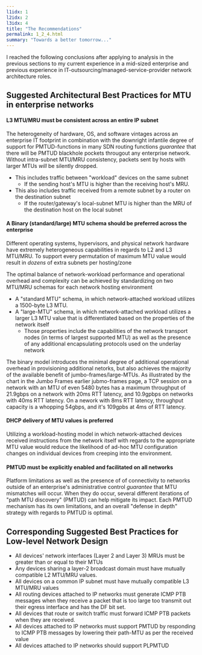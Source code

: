 ```yaml
---
l1idx: 1
l2idx: 2
l3idx: 4
title: "The Recommendations"
permalink: 1_2_4.html
summary: "Towards a better tomorrow..."
---
```

I reached the following conclusions after applying to analysis in the previous sections to my current experience in a mid-sized enterprise and previous experience in IT-outsourcing/managed-service-provider network architecture roles.

## Suggested Architectural Best Practices for MTU in enterprise networks

#### L3 MTU/MRU must be consistent across an entire IP subnet 
The heterogeneity of hardware, OS, and software vintages across an enterprise IT footprint in combination with the downright infantile degree of support for PMTUD-functions in many SDN routing functions *guarantee* that there will be PMTUD blackhole pockets througout any enterprise network.  Without intra-subnet MTU/MRU consistency, packets sent by hosts with larger MTUs *will* be silently dropped.

- This includes traffic between "workload" devices on the same subnet
  - If the sending host's MTU is higher than the receiving host's MRU.
- This also includes traffic received from a remote subnet by a router on the destination subnet
  - If the router/gateway's local-subnet MTU is higher than the MRU of the destination host on the local subnet

#### A Binary (standard/large) MTU schema should be preferred across the enterprise
Different operating systems, hypervisors, and physical network hardware have extremely heterogeneous capabilities in regards to L2 and L3 MTU/MRU.  To support every permutation of maximum MTU value would result in *dozens* of extra subnets per hosting/zone

The optimal balance of network-workload performance and operational overhead and complexity can be achieved by standardizing on two MTU/MRU schemas for each network hosting environment
- A "standard MTU" schema, in which network-attached workload utilizes a 1500-byte L3 MTU.
- A "large-MTU" schema, in which network-attached workload utilizes a larger L3 MTU value that is differentiated based on the properties of the network itself 
  - Those properties include the capabilities of the network transport nodes (in terms of largest supported MTU) as well as the presence of any additional encapsulating protocols used on the underlay network

The binary model introduces the minimal degree of additional operational overhead in provisioning additional netorks, but also achieves the majority of the available benefit of jumbo-frames/large-MTUs.  As illustrated by the chart in the Jumbo Frames earlier jubmo-frames page, a TCP session on a network with an MTU of even 5480 bytes has a maximum throughput of 21.9gbps on a network with 20ms RTT latency, and 10.9gpbps on networks with 40ms RTT latency.  On a nework with 8ms RTT latency, throughput capacity is a whopping 54gbps, and it's 109gpbs at 4ms of RTT latency.


#### DHCP delivery of MTU values is preferred
Utilizing a workload-hosting model in which network-attached devices received instructions from the network itself with regards to the appropriate MTU value would reduce the likelihood of ad-hoc MTU configuration changes on individual devices from creeping into the environment.

#### PMTUD must be explicitly enabled and facilitated on all networks
Platform limitations as well as the presence of of connectivity to networks outside of an enterprise's administrative control *guarantee* that MTU mismatches will occur.  When they do occur, several different iterations of "path MTU discovery" (PMTUD) can help mitigate its impact.  Each PMTUD mechanism has its own limitations, and an overall "defense in depth" strategy with regards to PMTUD is optimal.


## Corresponding Suggested Best Practices for Low-level Network Design

- All devices' network interfaces (Layer 2 and Layer 3) MRUs must be greater than or equal to their MTUs 
- Any devices sharing a layer-2 broadcast domain must have mutually compatible L2 MTU/MRU values.
- All devices on a common IP subnet must have mutually compatible L3 MTU/MRU values
- All routing devices attached to IP networks must generate ICMP PTB messages when they receive a packet that is too large too transmit out their egress interface and has the DF bit set.
- All devices that route or switch traffic must forward ICMP PTB packets when they are received. 
- All devices attached to IP networks must support PMTUD by responding to ICMP PTB messages by lowering their path-MTU as per the received value
- All devices attached to IP networks should support PLPMTUD 

